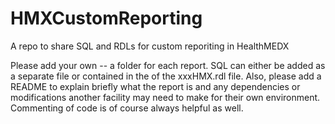 HMXCustomReporting
==================

A repo to share SQL and RDLs for custom reporiting in HealthMEDX

Please add your own -- a folder for each report.  SQL can either be added as a separate file or contained in the 
<CommandText> of the xxxHMX.rdl file.  Also, please add a README to explain briefly what the report is and any 
dependencies or modifications another facility may need to make for their own environment.  Commenting of code is of 
course always helpful as well.
